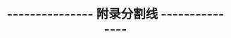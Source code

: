 ---
title: --------------- 附录分割线 ---------------
key: test
excerpt_separator: <!--more-->
excerpt_type: html # text (default), html
picture_frame: shadow题
coding: UTF-8
--- 